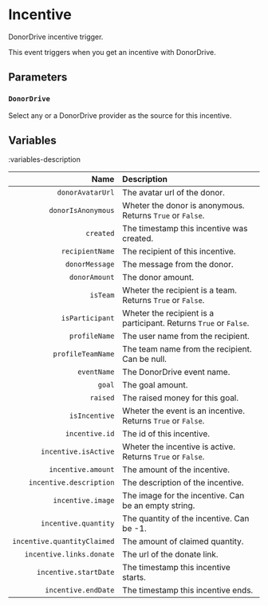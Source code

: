 # Incentive
DonorDrive incentive trigger.

This event triggers when you get an incentive with DonorDrive.

## Parameters
### `DonorDrive`
Select any or a DonorDrive provider as the source for this incentive.

## Variables
:variables-description

Name | Description
----:|:------------
`donorAvatarUrl` | The avatar url of the donor.
`donorIsAnonymous` | Wheter the donor is anonymous. Returns `True` or `False`.
`created` | The timestamp this incentive was created.
`recipientName` | The recipient of this incentive.
`donorMessage` | The message from the donor.
`donorAmount` | The donor amount.
`isTeam` | Wheter the recipient is a team. Returns `True` or `False`.
`isParticipant` | Wheter the recipient is a participant. Returns `True` or `False`.
`profileName` | The user name from the recipient.
`profileTeamName` | The team name from the recipient. Can be null.
`eventName` | The DonorDrive event name.
`goal` | The goal amount.
`raised` | The raised money for this goal.
`isIncentive` | Wheter the event is an incentive. Returns `True` or `False`.
`incentive.id` | The id of this incentive.
`incentive.isActive` | Wheter the incentive is active. Returns `True` or `False`. 
`incentive.amount` | The amount of the incentive.
`incentive.description` | The description of the incentive.
`incentive.image` | The image for the incentive. Can be an empty string.
`incentive.quantity` | The quantity of the incentive. Can be -1.
`incentive.quantityClaimed` | The amount of claimed quantity.
`incentive.links.donate` | The url of the donate link.
`incentive.startDate` | The timestamp this incentive starts.
`incentive.endDate` | The timestamp this incentive ends.